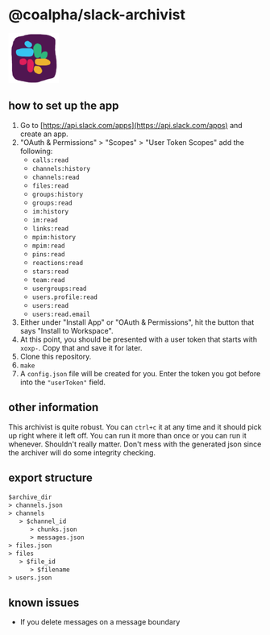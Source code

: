 # @coalpha/slack-archivist

<img src="misc/icon.png" width="100px"/>

## how to set up the app

1. Go to [https://api.slack.com/apps](https://api.slack.com/apps) and create an
   app.
2. "OAuth & Permissions" > "Scopes" > "User Token Scopes" add the following:
   - `calls:read`
   - `channels:history`
   - `channels:read`
   - `files:read`
   - `groups:history`
   - `groups:read`
   - `im:history`
   - `im:read`
   - `links:read`
   - `mpim:history`
   - `mpim:read`
   - `pins:read`
   - `reactions:read`
   - `stars:read`
   - `team:read`
   - `usergroups:read`
   - `users.profile:read`
   - `users:read`
   - `users:read.email`
3. Either under "Install App" or "OAuth & Permissions", hit the button that says
   "Install to Workspace".
4. At this point, you should be presented with a user token that starts with
`xoxp-`. Copy that and save it for later.
5. Clone this repository.
6. `make`
7. A `config.json` file will be created for you. Enter the token you got before
   into the `"userToken"` field.

## other information

This archivist is quite robust. You can `ctrl+c` it at any time and it should
pick up right where it left off. You can run it more than once or you can run it
whenever. Shouldn't really matter. Don't mess with the generated json since the
archiver will do some integrity checking.

## export structure

```
$archive_dir
> channels.json
> channels
   > $channel_id
      > chunks.json
      > messages.json
> files.json
> files
   > $file_id
      > $filename
> users.json
```

## known issues

- If you delete messages on a message boundary

